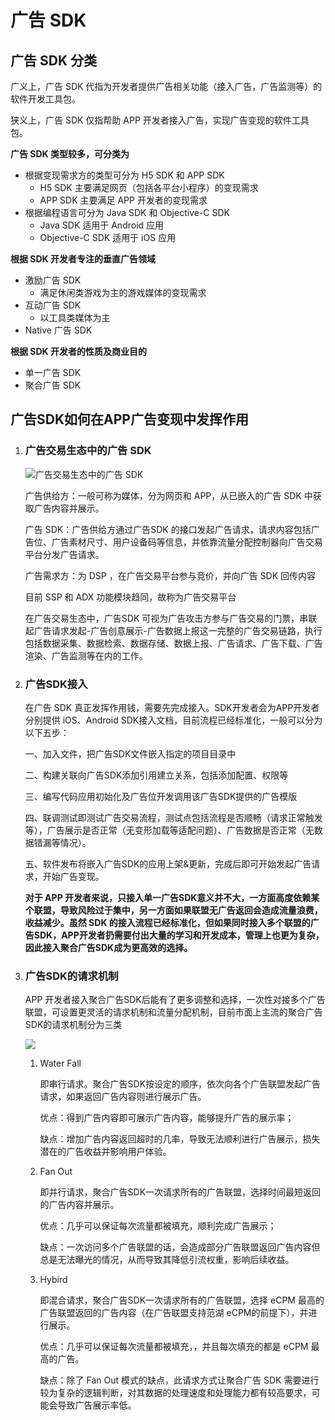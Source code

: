 # 广告 SDK



## 广告 SDK 分类

广义上，广告 SDK 代指为开发者提供广告相关功能（接入广告，广告监测等）的软件开发工具包。

狭义上，广告 SDK 仅指帮助 APP 开发者接入广告，实现广告变现的软件工具包。

**广告 SDK 类型较多，可分类为**

* 根据变现需求方的类型可分为 H5 SDK  和 APP SDK
  * H5 SDK 主要满足网页（包括各平台小程序）的变现需求
  * APP SDK 主要满足 APP 开发者的变现需求 
* 根据编程语言可分为 Java SDK 和 Objective-C SDK
  * Java SDK 适用于  Android 应用
  * Objective-C SDK 适用于 iOS 应用

**根据 SDK 开发者专注的垂直广告领域**

* 激励广告 SDK 
  * 满足休闲类游戏为主的游戏媒体的变现需求
* 互动广告 SDK
  * 以工具类媒体为主
* Native 广告 SDK

**根据 SDK 开发者的性质及商业目的**

* 单一广告 SDK
* 聚合广告 SDK

## 广告SDK如何在APP广告变现中发挥作用

1. ### 广告交易生态中的广告 SDK

   ![广告交易生态中的广告 SDK](https://pic1.zhimg.com/80/v2-fd441d7d49650a465348213debe7ad63_1440w.jpg?source=1940ef5c)

   广告供给方：一般可称为媒体，分为网页和 APP，从已嵌入的广告 SDK 中获取广告内容并展示。

   广告 SDK：广告供给方通过广告SDK 的接口发起广告请求，请求内容包括广告位、广告素材尺寸、用户设备码等信息，并依靠流量分配控制器向广告交易平台分发广告请求。

   广告需求方：为 DSP ，在广告交易平台参与竞价，并向广告 SDK 回传内容

   目前 SSP 和 ADX 功能模块趋同，故称为广告交易平台

   在广告交易生态中，广告SDK 可视为广告攻击方参与广告交易的门票，串联起广告请求发起-广告创意展示-广告数据上报这一完整的广告交易链路，执行包括数据采集、数据检索、数据存储、数据上报、广告请求、广告下载、广告渲染、广告监测等在内的工作。

2. ### 广告SDK接入

   在广告 SDK 真正发挥作用钱，需要先完成接入。SDK开发者会为APP开发者分别提供 iOS、Android SDK接入文档，目前流程已经标准化，一般可以分为以下五步：

   一、加入文件，把广告SDK文件嵌入指定的项目目录中

   二、构建关联向广告SDK添加引用建立关系，包括添加配置、权限等

   三、编写代码应用初始化及广告位开发调用该广告SDK提供的广告模版

   四、联调测试即测试广告交易流程，测试点包括流程是否顺畅（请求正常触发等），广告展示是否正常（无变形加载等适配问题）、广告数据是否正常（无数据错漏等情况）。

   五、软件发布将嵌入广告SDK的应用上架&更新，完成后即可开始发起广告请求，开始广告变现。

   **对于 APP 开发者来说，只接入单一广告SDK意义并不大，一方面高度依赖某个联盟，导致风险过于集中，另一方面如果联盟无广告返回会造成流量浪费，收益减少。虽然 SDK 的接入流程已经标准化，但如果同时接入多个联盟的广告SDK，APP开发者扔需要付出大量的学习和开发成本，管理上也更为复杂，因此接入聚合广告SDK成为更高效的选择。**

3. ### 广告SDK的请求机制

   APP 开发者接入聚合广告SDK后能有了更多调整和选择，一次性对接多个广告联盟，可设置更灵活的请求机制和流量分配机制，目前市面上主流的聚合广告SDK的请求机制分为三类

   ![](https://pic1.zhimg.com/80/v2-a5a4a6c22587b62bb9c80635a9525d58_1440w.jpg?source=1940ef5c)

   1. Water Fall

      即串行请求。聚合广告SDK按设定的顺序，依次向各个广告联盟发起广告请求，如果返回广告内容则进行展示广告。

      优点：得到广告内容即可展示广告内容，能够提升广告的展示率；

      缺点：增加广告内容返回超时的几率，导致无法顺利进行广告展示，损失潜在的广告收益并影响用户体验。

   2. Fan Out

      即并行请求，聚合广告SDK一次请求所有的广告联盟，选择时间最短返回的广告内容并展示。

      优点：几乎可以保证每次流量都被填充，顺利完成广告展示；

      缺点：一次访问多个广告联盟的话，会造成部分广告联盟返回广告内容但总是无法曝光的情况，从而导致其降低引流权重，影响后续收益。

   3. Hybird

      即混合请求，聚合广告SDK一次请求所有的广告联盟，选择 eCPM 最高的广告联盟返回的广告内容（在广告联盟支持范湖 eCPM的前提下），并进行展示。

      优点：几乎可以保证每次流量都被填充，，并且每次填充的都是 eCPM 最高的广告。

      缺点：除了 Fan Out 模式的缺点，此请求方式让聚合广告 SDK 需要进行较为复杂的逻辑判断，对其数据的处理速度和处理能力都有较高要求，可能会导致广告展示率低。

